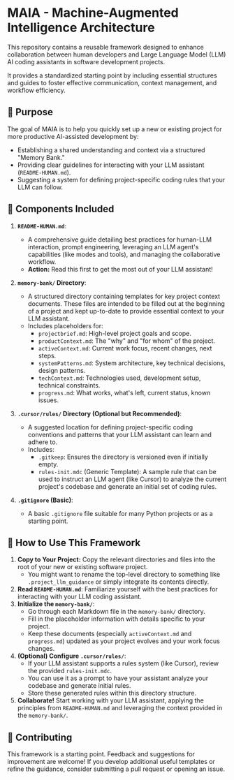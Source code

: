 # MAIA - Machine-Augmented Intelligence Architecture

This repository contains a reusable framework designed to enhance collaboration between human developers and Large Language Model (LLM) AI coding assistants in software development projects.

It provides a standardized starting point by including essential structures and guides to foster effective communication, context management, and workflow efficiency.

## 🎯 Purpose

The goal of MAIA is to help you quickly set up a new or existing project for more productive AI-assisted development by:

* Establishing a shared understanding and context via a structured "Memory Bank."
* Providing clear guidelines for interacting with your LLM assistant (`README-HUMAN.md`).
* Suggesting a system for defining project-specific coding rules that your LLM can follow.

## 🧩 Components Included

1. **`README-HUMAN.md`**: 
   * A comprehensive guide detailing best practices for human-LLM interaction, prompt engineering, leveraging an LLM agent's capabilities (like modes and tools), and managing the collaborative workflow.
   * **Action:** Read this first to get the most out of your LLM assistant!

2. **`memory-bank/` Directory**: 
   * A structured directory containing templates for key project context documents. These files are intended to be filled out at the beginning of a project and kept up-to-date to provide essential context to your LLM assistant.
   * Includes placeholders for:
       * `projectbrief.md`: High-level project goals and scope.
       * `productContext.md`: The "why" and "for whom" of the project.
       * `activeContext.md`: Current work focus, recent changes, next steps.
       * `systemPatterns.md`: System architecture, key technical decisions, design patterns.
       * `techContext.md`: Technologies used, development setup, technical constraints.
       * `progress.md`: What works, what's left, current status, known issues.

3. **`.cursor/rules/` Directory (Optional but Recommended)**:
   * A suggested location for defining project-specific coding conventions and patterns that your LLM assistant can learn and adhere to.
   * Includes:
       * `.gitkeep`: Ensures the directory is versioned even if initially empty.
       * `rules-init.mdc` (Generic Template): A sample rule that can be used to instruct an LLM agent (like Cursor) to analyze the current project's codebase and generate an initial set of coding rules.

4. **`.gitignore` (Basic)**:
   * A basic `.gitignore` file suitable for many Python projects or as a starting point.

## 🚀 How to Use This Framework

1. **Copy to Your Project:** Copy the relevant directories and files into the root of your new or existing software project.
   * You might want to rename the top-level directory to something like `.project_llm_guidance` or simply integrate its contents directly.
2. **Read `README-HUMAN.md`**: Familiarize yourself with the best practices for interacting with your LLM coding assistant.
3. **Initialize the `memory-bank/`**: 
   * Go through each Markdown file in the `memory-bank/` directory.
   * Fill in the placeholder information with details specific to your project.
   * Keep these documents (especially `activeContext.md` and `progress.md`) updated as your project evolves and your work focus changes.
4. **(Optional) Configure `.cursor/rules/`**:
   * If your LLM assistant supports a rules system (like Cursor), review the provided `rules-init.mdc`.
   * You can use it as a prompt to have your assistant analyze your codebase and generate initial rules.
   * Store these generated rules within this directory structure.
5. **Collaborate!** Start working with your LLM assistant, applying the principles from `README-HUMAN.md` and leveraging the context provided in the `memory-bank/`.

## 🙏 Contributing

This framework is a starting point. Feedback and suggestions for improvement are welcome! If you develop additional useful templates or refine the guidance, consider submitting a pull request or opening an issue.
